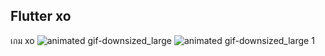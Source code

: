 ## Flutter xo
เกม xo
![animated gif-downsized_large](https://user-images.githubusercontent.com/13784275/39410697-106d0c68-4c05-11e8-98cd-7f281bf1e4b3.gif)
![animated gif-downsized_large 1](https://user-images.githubusercontent.com/13784275/38167052-87953656-3537-11e8-9da9-4c0ca04276c0.gif)
